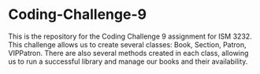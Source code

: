 # Coding-Challenge-9
This is the repository for the Coding Challenge 9 assignment for ISM 3232. This challenge allows us to create several classes: Book, Section, Patron, VIPPatron. There are also several methods created in each class, allowing us to run a successful library and manage our books and their availability.

